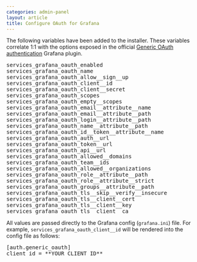```yaml
---
categories: admin-panel
layout: article
title: Configure OAuth for Grafana
---
```


The following variables have been added to the installer. These variables correlate 1:1 with the options exposed in the official [Generic OAuth authentication](https://grafana.com/docs/grafana/latest/auth/generic-oauth/) Grafana plugin.

<div class="syn-code-block">

<pre class="code_snippet">services_grafana_oauth_enabled
services_grafana_oauth_name
services_grafana_oauth_allow__sign__up
services_grafana_oauth_client__id
services_grafana_oauth_client__secret
services_grafana_oauth_scopes
services_grafana_oauth_empty__scopes
services_grafana_oauth_email__attribute__name
services_grafana_oauth_email__attribute__path
services_grafana_oauth_login__attribute__path
services_grafana_oauth_name__attribute__path
services_grafana_oauth_id__token__attribute__name
services_grafana_oauth_auth__url
services_grafana_oauth_token__url
services_grafana_oauth_api__url
services_grafana_oauth_allowed__domains
services_grafana_oauth_team__ids
services_grafana_oauth_allowed__organizations
services_grafana_oauth_role__attribute__path
services_grafana_oauth_role__attribute__strict
services_grafana_oauth_groups__attribute__path
services_grafana_oauth_tls__skip__verify__insecure
services_grafana_oauth_tls__client__cert
services_grafana_oauth_tls__client__key
services_grafana_oauth_tls__client__ca
</pre>

</div>

All values are passed directly to the Grafana config (`grafana.ini`) file. For example, `services_grafana_oauth_client__id` will be rendered into the config file as follows:

<div class="syn-code-block">

<pre class="code_snippet">[auth.generic_oauth]
client_id = **YOUR_CLIENT_ID**
</pre>

</div>